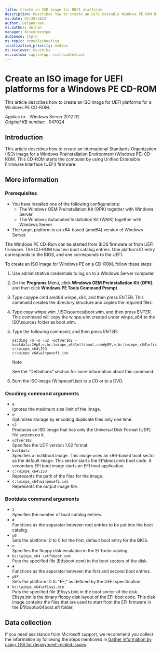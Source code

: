 ```yaml
---
title: Create an ISO image for UEFI platforms
description: Describes how to create an UEFI bootable Windows PE RAM Disk on a CD-ROM.
ms.date: 04/28/2023
author: Deland-Han
ms.author: delhan
manager: dcscontentpm
audience: itpro
ms.topic: troubleshooting
localization_priority: medium
ms.reviewer: kaushika
ms.custom: sap:setup, csstroubleshoot
---
```

# Create an ISO image for UEFI platforms for a Windows PE CD-ROM

This article describes how to create an ISO image for UEFI platforms for a Windows PE CD-ROM.

_Applies to:_ &nbsp; Windows Server 2012 R2  
_Original KB number:_ &nbsp; 947024

## Introduction

This article describes how to create an International Standards Organization (ISO) image for a Windows Preinstallation Environment (Windows PE) CD-ROM. This CD-ROM starts the computer by using Unified Extensible Firmware Interface (UEFI) firmware.

## More information

### Prerequisites

- You have installed one of the following configurations:
  - The Windows OEM Preinstallation Kit (OPK) together with Windows Server
  - The Windows Automated Installation Kit (WAIK) together with Windows Server
- The target platform is an x64-based (amd64) version of Windows Server.  

The Windows PE CD-Rom can be started from BIOS firmware or from UEFI firmware. The CD-ROM has two boot catalog entries. One platform ID entry corresponds to the BIOS, and one corresponds to the UEFI.

To create an ISO image for Windows PE on a CD-ROM, follow these steps:

1. Use administrative credentials to log on to a Windows Server computer.
2. On the **Programs** Menu, click **Windows OEM Preinstallation Kit (OPK)**, and then click **Windows PE Tools Command Prompt**.

3. Type copype.cmd amd64 winpe_x64, and then press ENTER. This command creates the directory structure and copies the required files.
4. Type copy winpe.wim .\ISO\sources\boot.wim, and then press ENTER. This command will copy the winpe.wim created under winpe_x64 to the ISO\sources folder as boot.wim.  
5. Type the following command, and then press ENTER:  

    ```console
    oscdimg -m -o -u2 -udfver102 -  
    bootdata:2#p0,e,bc:\winpe_x64\etfsboot.com#pEF,e,bc:\winpe_x64\efisys.bin c:\winpe_x64\ISO  
    c:\winpe_x64\winpeuefi.iso  
    ```

    > [!NOTE]
    > See the "Definitions" section for more information about this command.  

6. Burn the ISO image (Winpeuefi.iso) to a CD or to a DVD.

### Oscdimg command arguments

- `m`  
Ignores the maximum size limit of the image.
- `o`  
Optimizes storage by encoding duplicate files only one time.
- `u2`  
Produces an ISO image that has only the Universal Disk Format (UDF) file system on it.
- `udfver102`  
Specifies the UDF version 1.02 format.
- `bootdata`  
Specifies a multiboot image. This image uses an x86-based boot sector as the default image. This sector starts the Etfsboot.com boot code. A secondary EFI boot image starts an EFI boot application.
- `c:\winpe_x64\ISO`  
Represents the path of the files for the image.
- `c:\winpe_x64\winpeuefi.iso`  
Represents the output image file.

### Bootdata command arguments

- `2`  
Specifies the number of boot catalog entries.
- `#`  
Functions as the separator between root entries to be put into the boot catalog.
- `p0`  
Sets the platform ID to 0 for the first, default boot entry for the BIOS.
- `e`  
Specifies the floppy disk emulation in the El Torito catalog.
- `bc:\winpe_x64 \etfsboot.com`  
Puts the specified file (Etfsboot.com) in the boot sectors of the disk.
- `#`  
Functions as the separator between the first and second boot entries.
- `pEF`  
Sets the platform ID to "EF," as defined by the UEFI specification.
- `bc:\winpe_x64\efisys.bin`  
Puts the specified file (Efisys.bin) in the boot sector of the disk. Efisys.bin is the binary floppy disk layout of the EFI boot code. This disk image contains the files that are used to start from the EFI firmware in the Efi\boot\x64boot.efi folder.

## Data collection

If you need assistance from Microsoft support, we recommend you collect the information by following the steps mentioned in [Gather information by using TSS for deployment-related issues](../../windows-client/windows-troubleshooters/gather-information-using-tss-deployment.md).
